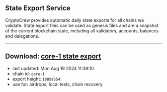 ## State Export Service
CryptoCrew provides automatic daily state exports for all chains we validate. State export files can be used as genesis files and are a snapshot of the current blockchain state, including all validators, accounts, balances and delegations.

---
**Download: [core-1 state export](https://dl-eu2.ccvalidators.com/SERVICE/persistence/core-1_export_18058554.json)**
---

- last updated: Mon Aug 19 2024 11:39:10
- chain id: `core-1`
- export height: `18058554`
- use for: airdrops, local tests, chain recovery
